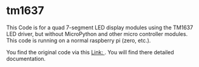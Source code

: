 # tm1637

This Code is for a quad 7-segment LED display modules using the TM1637 LED driver, but without MicroPython and other micro controller modules. This code is running on a normal raspberry pi (zero, etc.).

You find the original code via this [Link: ](https://www.github.com](https://github.com/mcauser/micropython-tm1637)https://github.com/mcauser/micropython-tm1637). You will find there detailed documentation.

